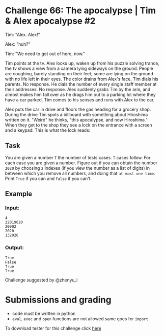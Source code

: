 # Challenge 66: The apocalypse | Tim & Alex apocalypse #2

Tim: "Alex. Alex!"

Alex: "huh?"

Tim: "We need to get out of here, now."

Tim points at the tv. Alex looks up, waken up from his puzzle solving trance, the tv shows a view from a camera lying sideways on the ground. People are coughing, barely standing on their feet, some are lying on the ground with no life left in their eyes. The color drains from Alex's face. Tim dials his parents. No response. He dials the number of every single staff member at their addresses. No response. Alex suddenly grabs Tim by the arm, and almost makes him fall over as he drags him out to a parking lot where they have a car parked. Tim comes to his senses and runs with Alex to the car.

Alex puts the car in drive and floors the gas heading for a grocery shop. During the drive Tim spots a billboard with something about Hiroshima written on it. "Weird" he thinks, "this apocalypse, and now Hiroshima." When they get to the shop they see a lock on the entrance with a screen and a keypad. This is what the lock reads:

## Task

You are given a number `T` the number of tests cases. `T` cases follow.
For each case you are given a number. Figure out if you can obtain the number `2020` by choosing `2` indexes (if you view the number as a list of digits) in between which you remove all numbers, and doing that `at most one time`. Print `True` if you can and `False` if you can't.

## Example

### Input:
```
4
22019020
20002
2020
132020
```

### Output:
```
True
False
True
True
```

Challenge suggested by @zhenyu_l

# Submissions and grading

- code must be written in python
- `eval`, `exec` and `open` functions are not allowed same goes for `import`

To download tester for this challenge click [here](https://downgit.github.io/#/home?url=https://github.com/Pomroka/TWT_Challenges_Tester/tree/main/PreviousChallenges/Challenge_66)